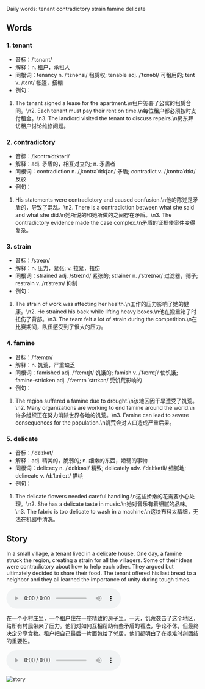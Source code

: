 Daily words: tenant contradictory strain famine delicate

## Words
### 1. tenant
- 音标：/ˈtɛnənt/ <span style="cursor: pointer;" onclick="document.getElementById('audio-player-1').play()"><i class="fas fa-volume-up"></i></span>
<audio id="audio-player-1" src="https://files.dwong.top/words/tenant.mp3" style="display:none;"></audio>
- 解释：n. 租户，承租人
- 同根词：tenancy n. /ˈtɛnənsi/ 租赁权; tenable adj. /ˈtɛnəbl/ 可租用的; tent v. /tɛnt/ 帐篷，搭棚
- 例句：
1. The tenant signed a lease for the apartment.\n租户签署了公寓的租赁合同。\n2. Each tenant must pay their rent on time.\n每位租户都必须按时支付租金。\n3. The landlord visited the tenant to discuss repairs.\n房东拜访租户讨论维修问题。

### 2. contradictory
- 音标：/ˌkɒntrəˈdɪktəri/ <span style="cursor: pointer;" onclick="document.getElementById('audio-player-2').play()"><i class="fas fa-volume-up"></i></span>
<audio id="audio-player-2" src="https://files.dwong.top/words/contradictory.mp3" style="display:none;"></audio>
- 解释：adj. 矛盾的，相互对立的; n. 矛盾者
- 同根词：contradiction n. /ˌkɒntrəˈdɪkʃən/ 矛盾; contradict v. /ˌkɒntrəˈdɪkt/ 反驳
- 例句：
1. His statements were contradictory and caused confusion.\n他的陈述是矛盾的，导致了混乱。\n2. There is a contradiction between what she said and what she did.\n她所说的和她所做的之间存在矛盾。\n3. The contradictory evidence made the case complex.\n矛盾的证据使案件变得复杂。

### 3. strain
- 音标：/streɪn/ <span style="cursor: pointer;" onclick="document.getElementById('audio-player-3').play()"><i class="fas fa-volume-up"></i></span>
<audio id="audio-player-3" src="https://files.dwong.top/words/strain.mp3" style="display:none;"></audio>
- 解释：n. 压力，紧张; v. 拉紧，扭伤
- 同根词：strained adj. /streɪnd/ 紧张的; strainer n. /ˈstreɪnər/ 过滤器，筛子; restrain v. /rɪˈstreɪn/ 抑制
- 例句：
1. The strain of work was affecting her health.\n工作的压力影响了她的健康。\n2. He strained his back while lifting heavy boxes.\n他在搬重箱子时扭伤了背部。\n3. The team felt a lot of strain during the competition.\n在比赛期间，队伍感受到了很大的压力。

### 4. famine
- 音标：/ˈfæmɪn/ <span style="cursor: pointer;" onclick="document.getElementById('audio-player-4').play()"><i class="fas fa-volume-up"></i></span>
<audio id="audio-player-4" src="https://files.dwong.top/words/famine.mp3" style="display:none;"></audio>
- 解释：n. 饥荒，严重缺乏
- 同根词：famished adj. /ˈfæmɪʃt/ 饥饿的; famish v. /ˈfæmɪʃ/ 使饥饿; famine-stricken adj. /ˈfæmɪn ˈstrɪkən/ 受饥荒影响的
- 例句：
1. The region suffered a famine due to drought.\n该地区因干旱遭受了饥荒。\n2. Many organizations are working to end famine around the world.\n许多组织正在努力消除世界各地的饥荒。\n3. Famine can lead to severe consequences for the population.\n饥荒会对人口造成严重后果。

### 5. delicate
- 音标：/ˈdɛlɪkət/ <span style="cursor: pointer;" onclick="document.getElementById('audio-player-5').play()"><i class="fas fa-volume-up"></i></span>
<audio id="audio-player-5" src="https://files.dwong.top/words/delicate.mp3" style="display:none;"></audio>
- 解释：adj. 精美的，脆弱的; n. 细嫩的东西，娇弱的事物
- 同根词：delicacy n. /ˈdɛlɪkəsi/ 精致; delicately adv. /ˈdɛlɪkətli/ 细腻地; delineate v. /dɪˈlɪniˌeɪt/ 描绘
- 例句：
1. The delicate flowers needed careful handling.\n这些娇嫩的花需要小心处理。\n2. She has a delicate taste in music.\n她对音乐有着细腻的品味。\n3. The fabric is too delicate to wash in a machine.\n这块布料太精细，无法在机器中清洗。

## Story
In a small village, a tenant lived in a delicate house. One day, a famine struck the region, creating a strain for all the villagers. Some of their ideas were contradictory about how to help each other. They argued but ultimately decided to share their food. The tenant offered his last bread to a neighbor and they all learned the importance of unity during tough times.

<audio controls>
  <source src="https://files.dwong.top/story/2024-09-27-english.mp3" type="audio/mpeg">
  你的浏览器不支持音频元素。
</audio>
  

在一个小村庄里，一个租户住在一座精致的房子里。一天，饥荒袭击了这个地区，给所有村民带来了压力。他们对如何互相帮助有些矛盾的看法，争论不休，但最终决定分享食物。租户把自己最后一片面包给了邻居，他们都明白了在艰难时刻团结的重要性。

<audio controls>
  <source src="https://files.dwong.top/story/2024-09-27-chinese.mp3" type="audio/mpeg">
  你的浏览器不支持音频元素。
</audio>
  

![story](https://files.dwong.top/images/2024-09-27.png)

